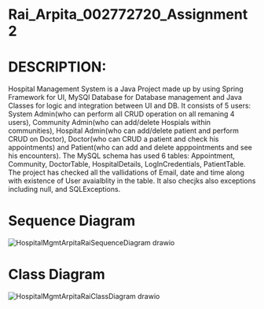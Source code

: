 # Rai_Arpita_002772720_Assignment2

# DESCRIPTION:

Hospital Management System is a Java Project made up by using Spring Framework for UI, MySQl Database for Database management and Java Classes for logic and integration between UI and DB. It consists of 5 users: System Admin(who can perform all CRUD operation on all remaning 4 users), Community Admin(who can add/delete Hospials within communities), Hospital Admin(who can add/delete patient and perform CRUD on Doctor), Doctor(who can CRUD a patient and check his appointments) and Patient(who can add and delete apppointments and see his encounters).
The MySQL schema has used 6 tables: Appointment, Community, DoctorTable, HospitalDetails, LogInCredentials, PatientTable. 
The project has checked all the vallidations of Email, date and time along with existence of User avaialblity in the table. It also checjks also exceptions including null, and SQLExceptions.

# Sequence Diagram

![HospitalMgmtArpitaRaiSequenceDiagram drawio](https://user-images.githubusercontent.com/42668979/199090604-2dd2b3c0-8d3f-44e0-89e2-f9c3c7c2650e.png)

# Class Diagram

![HospitalMgmtArpitaRaiClassDiagram drawio](https://user-images.githubusercontent.com/42668979/199090685-e5c92ff5-4215-42fb-9a36-00e980061e2e.png)


